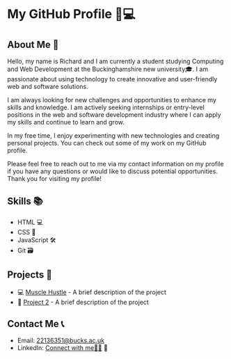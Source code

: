 # My GitHub Profile 🚀💻

## About Me 👋

Hello, my name is Richard and I am currently a student studying Computing and Web Development at the Buckinghamshire new university🎓. I am passionate about using technology to create innovative and user-friendly web and software solutions.

I am always looking for new challenges and opportunities to enhance my skills and knowledge. I am actively seeking internships or entry-level positions in the web and software development industry where I can apply my skills and continue to learn and grow.

In my free time, I enjoy experimenting with new technologies and creating personal projects. You can check out some of my work on my GitHub profile.

Please feel free to reach out to me via my contact information on my profile if you have any questions or would like to discuss potential opportunities. Thank you for visiting my profile!


## Skills 📚

- HTML 💻
- CSS 🎨
- JavaScript 🛠
- Git 🗃️

## Projects 🚀

- 💻 [Muscle Hustle](https://github.com/username/project1) - A brief description of the project
- 🎨 [Project 2](https://github.com/username/project2) - A brief description of the project

## Contact Me 📞

- Email: 22136351@bucks.ac.uk
- LinkedIn: [Connect with me👋🏾](https://www.linkedin.com/in/oxhei/) 💼
